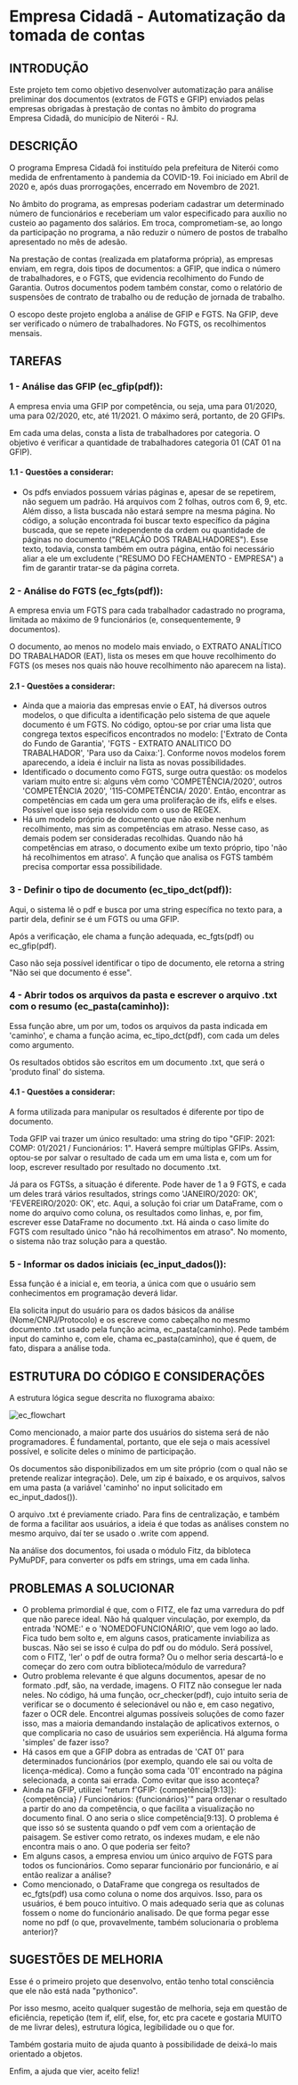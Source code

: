 # Empresa Cidadã - Automatização da tomada de contas
## INTRODUÇÃO

Este projeto tem como objetivo desenvolver automatização para análise preliminar dos documentos (extratos de FGTS e GFIP) enviados pelas empresas obrigadas à prestação de contas no âmbito do programa Empresa Cidadã, do município de Niterói - RJ.

## DESCRIÇÃO

O programa Empresa Cidadã foi instituído pela prefeitura de Niterói como medida de enfrentamento à pandemia da COVID-19. Foi iniciado em Abril de 2020 e, após duas prorrogações, encerrado em Novembro de 2021. 

No âmbito do programa, as empresas poderiam cadastrar um determinado número de funcionários e receberiam um valor especificado para auxílio no custeio ao pagamento dos salários. Em troca, comprometiam-se, ao longo da participação no programa, a não reduzir o número de postos de trabalho apresentado no mês de adesão.

Na prestação de contas (realizada em plataforma própria), as empresas enviam, em regra, dois tipos de documentos: a GFIP, que indica o número de trabalhadores, e o FGTS, que evidencia recolhimento do Fundo de Garantia. Outros documentos podem também constar, como o relatório de suspensões de contrato de trabalho ou de redução de jornada de trabalho. 

O escopo deste projeto engloba a análise de GFIP e FGTS. Na GFIP, deve ser verificado o número de trabalhadores. No FGTS, os recolhimentos mensais.

## TAREFAS

### 1 - Análise das GFIP (ec_gfip(pdf)):

A empresa envia uma GFIP por competência, ou seja, uma para 01/2020, uma para 02/2020, etc, até 11/2021. O máximo será, portanto, de 20 GFIPs.

Em cada uma delas, consta a lista de trabalhadores por categoria. O objetivo é verificar a quantidade de trabalhadores categoria 01 (CAT 01 na GFIP).

#### 1.1 - Questões a considerar:

- Os pdfs enviados possuem várias páginas e, apesar de se repetirem, não seguem um padrão. Há arquivos com 2 folhas, outros com 6, 9, etc. Além disso, a lista buscada não estará sempre na mesma página. No código, a solução encontrada foi buscar texto específico da página buscada, que se repete independente da ordem ou quantidade de páginas no documento ("RELAÇÃO DOS TRABALHADORES"). Esse texto, todavia, consta também em outra página, então foi necessário aliar a ele um excludente ("RESUMO DO FECHAMENTO - EMPRESA") a fim de garantir tratar-se da página correta.

### 2 - Análise do FGTS (ec_fgts(pdf)):

A empresa envia um FGTS para cada trabalhador cadastrado no programa, limitada ao máximo de 9 funcionários (e, consequentemente, 9 documentos).

O documento, ao menos no modelo mais enviado, o EXTRATO ANALÍTICO DO TRABALHADOR (EAT), lista os meses em que houve recolhimento do FGTS (os meses nos quais não houve recolhimento não aparecem na lista).

#### 2.1 - Questões a considerar:

- Ainda que a maioria das empresas envie o EAT, há diversos outros modelos, o que dificulta a identificação pelo sistema de que aquele documento é um FGTS. No código, optou-se por criar uma lista que congrega textos específicos encontrados no modelo: ['Extrato de Conta do Fundo de Garantia', 'FGTS - EXTRATO ANALITICO DO TRABALHADOR', 'Para uso da Caixa:']. Conforme novos modelos forem aparecendo, a ideia é incluir na lista as novas possibilidades.
- Identificado o documento como FGTS, surge outra questão: os modelos variam muito entre si: alguns vêm como 'COMPETÊNCIA/2020', outros 'COMPETÊNCIA 2020', '115-COMPETÊNCIA/ 2020'. Então, encontrar as competências em cada um gera uma proliferação de ifs, elifs e elses. Possível que isso seja resolvido com o uso de REGEX.
- Há um modelo próprio de documento que não exibe nenhum recolhimento, mas sim as competências em atraso. Nesse caso, as demais podem ser consideradas recolhidas. Quando não há competências em atraso, o documento exibe um texto próprio, tipo 'não há recolhimentos em atraso'. A função que analisa os FGTS também precisa comportar essa possibilidade.


### 3 - Definir o tipo de documento (ec_tipo_dct(pdf)):
Aqui, o sistema lê o pdf e busca por uma string específica no texto para, a partir dela, definir se é um FGTS ou uma GFIP.

Após a verificação, ele chama a função adequada, ec_fgts(pdf) ou ec_gfip(pdf).

Caso não seja possível identificar o tipo de documento, ele retorna a string "Não sei que documento é esse".

### 4 - Abrir todos os arquivos da pasta e escrever o arquivo .txt com o resumo (ec_pasta(caminho)):
Essa função abre, um por um, todos os arquivos da pasta indicada em 'caminho', e chama a função acima, ec_tipo_dct(pdf), com cada um deles como argumento.

Os resultados obtidos são escritos em um documento .txt, que será o 'produto final' do sistema.

#### 4.1 - Questões a considerar:
A forma utilizada para manipular os resultados é diferente por tipo de documento.

Toda GFIP vai trazer um único resultado: uma string do tipo "GFIP: 2021: COMP: 01/2021 / Funcionários: 1". Haverá sempre múltiplas GFIPs. 
Assim, optou-se por salvar o resultado de cada um em uma lista e, com um for loop, escrever resultado por resultado no documento .txt.

Já para os FGTSs, a situação é diferente. Pode haver de 1 a 9 FGTS, e cada um deles trará vários resultados, strings como 'JANEIRO/2020: OK', 'FEVEREIRO/2020: OK', etc.
Aqui, a solução foi criar um DataFrame, com o nome do arquivo como coluna, os resultados como linhas, e, por fim, escrever esse DataFrame no documento .txt.
Há ainda o caso limite do FGTS com resultado único "não há recolhimentos em atraso". No momento, o sistema não traz solução para a questão.

### 5 - Informar os dados iniciais (ec_input_dados()):
Essa função é a inicial e, em teoria, a única com que o usuário sem conhecimentos em programação deverá lidar.

Ela solicita input do usuário para os dados básicos da análise (Nome/CNPJ/Protocolo) e os escreve como cabeçalho no mesmo documento .txt usado pela função acima, ec_pasta(caminho).
Pede também input do caminho e, com ele, chama ec_pasta(caminho), que é quem, de fato, dispara a análise toda.

## ESTRUTURA DO CÓDIGO E CONSIDERAÇÕES
A estrutura lógica segue descrita no fluxograma abaixo:

![ec_flowchart](https://user-images.githubusercontent.com/97795826/196517370-4e61a23a-4759-4d23-acda-11194f42d8aa.jpg)

Como mencionado, a maior parte dos usuários do sistema será de não programadores. É fundamental, portanto, que ele seja o mais acessível possível, e solicite deles o mínimo de participação.

Os documentos são disponibilizados em um site próprio (com o qual não se pretende realizar integração). Dele, um zip é baixado, e os arquivos, salvos em uma pasta (a variável 'caminho' no input solicitado em ec_input_dados()).

O arquivo .txt é previamente criado. Para fins de centralização, e também de forma a facilitar aos usuários, a ideia é que todas as análises constem no mesmo arquivo, daí ter se usado o .write com append.

Na análise dos documentos, foi usada o módulo Fitz, da bibloteca PyMuPDF, para converter os pdfs em strings, uma em cada linha.

## PROBLEMAS A SOLUCIONAR

- O problema primordial é que, com o FITZ, ele faz uma varredura do pdf que não parece ideal. Não há qualquer vinculação, por exemplo, da entrada 'NOME:' e o 'NOMEDOFUNCIONÁRIO', que vem logo ao lado. Fica tudo bem solto e, em alguns casos, praticamente inviabiliza as buscas. Não sei se isso é culpa do pdf ou do módulo. Será possível, com o FITZ, 'ler' o pdf de outra forma? Ou o melhor seria descartá-lo e começar do zero com outra biblioteca/módulo de varredura?
- Outro problema relevante é que alguns documentos, apesar de no formato .pdf, são, na verdade, imagens. O FITZ não consegue ler nada neles. No código, há uma função, ocr_checker(pdf), cujo intuito seria de verificar se o documento é selecionável ou não e, em caso negativo, fazer o OCR dele. Encontrei algumas possíveis soluções de como fazer isso, mas a maioria demandando instalação de aplicativos externos, o que complicaria no caso de usuários sem experiência. Há alguma forma 'simples' de fazer isso?
- Há casos em que a GFIP dobra as entradas de 'CAT 01' para determinados funcionários (por exemplo, quando ele sai ou volta de licença-médica). Como a função soma cada '01' encontrado na página selecionada, a conta sai errada. Como evitar que isso aconteça?
- Ainda na GFIP, utilizei "return f'GFIP: {competência[9:13]}: {competência} / Funcionários: {funcionários}'" para ordenar o resultado a partir do ano da competência, o que facilita a visualização no documento final. O ano seria o slice competência[9:13]. O problema é que isso só se sustenta quando o pdf vem com a orientação de paisagem. Se estiver como retrato, os indexes mudam, e ele não encontra mais o ano. O que poderia ser feito?
- Em alguns casos, a empresa enviou um único arquivo de FGTS para todos os funcionários. Como separar funcionário por funcionário, e aí então realizar a análise?
- Como mencionado, o DataFrame que congrega os resultados de ec_fgts(pdf) usa como coluna o nome dos arquivos. Isso, para os usuários, é bem pouco intuitivo. O mais adequado seria que as colunas fossem o nome do funcionário analisado. De que forma pegar esse nome no pdf (o que, provavelmente, também solucionaria o problema anterior)?

## SUGESTÕES DE MELHORIA
Esse é o primeiro projeto que desenvolvo, então tenho total consciência que ele não está nada "pythonico". 

Por isso mesmo, aceito qualquer sugestão de melhoria, seja em questão de eficiência, repetição (tem if, elif, else, for, etc pra cacete e gostaria MUITO de me livrar deles), estrutura lógica, legibilidade ou o que for.

Também gostaria muito de ajuda quanto à possibilidade de deixá-lo mais orientado a objetos.

Enfim, a ajuda que vier, aceito feliz!
